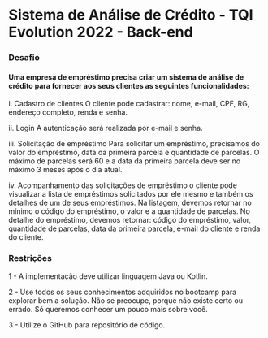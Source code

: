 # Sistema de Análise de Crédito - TQI Evolution 2022 - Back-end

### Desafio

#### Uma empresa de empréstimo precisa criar um sistema de análise de crédito para fornecer aos seus clientes as seguintes funcionalidades:

i. Cadastro de clientes O cliente pode cadastrar: nome, e-mail, CPF, RG, endereço completo, renda e senha.

ii. Login A autenticação será realizada por e-mail e senha.

iii. Solicitação de empréstimo Para solicitar um empréstimo, precisamos do valor do empréstimo, data da primeira parcela e quantidade de parcelas. O máximo de parcelas será 60 e a data da primeira parcela deve ser no máximo 3 meses após o dia atual.

iv. Acompanhamento das solicitações de empréstimo o cliente pode visualizar a lista de empréstimos solicitados por ele mesmo e também os detalhes de um de seus empréstimos. Na listagem, devemos retornar no mínimo o código do empréstimo, o valor e a quantidade de parcelas. No detalhe do empréstimo, devemos retornar: código do empréstimo, valor, quantidade de parcelas, data da primeira parcela, e-mail do cliente e renda do cliente.

### Restrições

1 - A implementação deve utilizar linguagem Java ou Kotlin.

2 - Use todos os seus conhecimentos adquiridos no bootcamp para explorar bem a solução. Não se preocupe, porque não existe certo ou errado. Só queremos conhecer um pouco mais sobre você.

3 - Utilize o GitHub para repositório de código.
